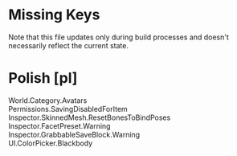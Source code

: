 # Missing Keys
Note that this file updates only during build processes and doesn't necessarily reflect the current state.

# Polish [pl]
World.Category.Avatars  
Permissions.SavingDisabledForItem  
Inspector.SkinnedMesh.ResetBonesToBindPoses  
Inspector.FacetPreset.Warning  
Inspector.GrabbableSaveBlock.Warning  
UI.ColorPicker.Blackbody  

